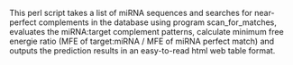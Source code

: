 This perl script takes a list of miRNA sequences and searches for near-perfect complements in the database using program scan_for_matches, evaluates the miRNA:target complement patterns, calculate minimum free energie ratio (MFE of target:miRNA / MFE of miRNA perfect match) and outputs the prediction results in an easy-to-read html web table format.
